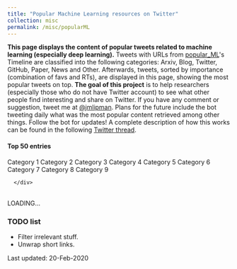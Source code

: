 ```yaml
---
title: "Popular Machine Learning resources on Twitter"
collection: misc
permalink: /misc/popularML
---
```

<link rel="stylesheet" media="screen and (min-device-width: 501px)" href="{{ base_path }}/assets/css/popular_ML_largeScreen.css" />
<link rel="stylesheet" media="screen and (max-width: 500px)" href="{{ base_path }}/assets/css/popular_ML_smallScreen.css" />
<link href="{{ base_path }}/assets/css/popular_ML.css" rel="stylesheet">
<script language="javascript" src="{{ base_path }}/assets/js/jquery.js"></script>
<script language="javascript" src="{{ base_path }}/assets/js/popular_ML.js"></script>



<div class="cover-container d-flex mx-auto flex-column">
    <main role="main" class="inner cover text-center">
    <!--<h4 class="cover-heading" style="color:red">Under maintenance.</h4>-->
    <div class="col-sm">
    <p class="lead description">
        <b>This page displays the content of popular tweets related to machine learning (especially deep learning).</b>
        Tweets with URLs from <a href="https://twitter.com/popular_ML" target="_blank">popular_ML</a>'s Timeline are classified into the following categories: Arxiv, Blog, Twitter, GitHub, Paper, News and Other.
        Afterwards, tweets, sorted by importance (combination of favs and RTs), are displayed in this page, showing the most popular tweets on top.
        <b>The goal of this project</b> is to help researchers (especially those who do not have Twitter account) to see what other people find interesting and share on Twitter.
        If you have any comment or suggestion, tweet me at <a href="https://twitter.com/jmlipman" target="_blank">@jmlipman</a>.
        Plans for the future include the bot tweeting daily what was the most popular content retrieved among other things. Follow the bot for updates!
        A complete description of how this works can be found in the following <a href="https://twitter.com/popular_ML/status/1226575783558340609" target="_blank">Twitter thread</a>.
        </p>
    </div>
    </main>
</div>
        
<div class="col-12 text-center">
    <h4>Top 50 entries</h4>
</div>
<div class="row top-row">
    <div class="col-12 themed-grid-col-top-row my-auto" style="word-wrap: break-word">
        <!--<select class="custom-select" id="select-source">
            <option value="arxiv" selected>ArXiv</option>
            <option value="twitter">Twitter</option>
            <option value="blog">Blog</option>
            <option value="github">GitHub</option>
            <option value="paper">Paper</option>
            <option value="news">News</option>
            <option value="other">Other</option>
            <option value="all">All</option>
          </select>-->
        <span class="popularML-source">Category 1</span>
        <span class="popularML-source">Category 2</span>
        <span class="popularML-source">Category 3</span>
        <span class="popularML-source">Category 4</span>
        <span class="popularML-source">Category 5</span>
        <span class="popularML-source">Category 6</span>
        <span class="popularML-source">Category 7</span>
        <span class="popularML-source">Category 8</span>
        <span class="popularML-source">Category 9</span>
        
      </div>
</div>
<br>
<div class="rows-here">
    LOADING...
</div>

<div class="cover-container d-flex p-4 mx-auto flex-column">
    <main role="main" class="inner cover">
    <h3 class="cover-heading">TODO list</h3>
    <div class="col-sm">
    <ul>
        <li>Filter irrelevant stuff.</li>
        <li>Unwrap short links.</li>
    </ul>
    <p>Last updated: 20-Feb-2020</p>
    </div>
    </main>
</div>
